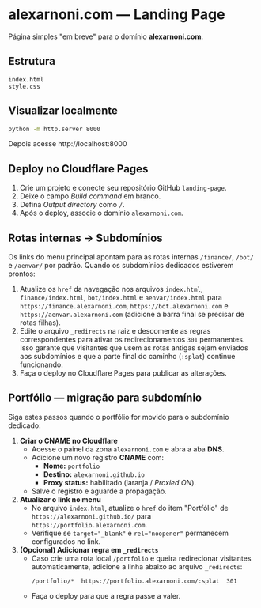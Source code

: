# alexarnoni.com — Landing Page

Página simples "em breve" para o domínio **alexarnoni.com**.

## Estrutura

```
index.html
style.css
```

## Visualizar localmente
```bash
python -m http.server 8000
```

Depois acesse http://localhost:8000

## Deploy no Cloudflare Pages
1. Crie um projeto e conecte seu repositório GitHub `landing-page`.
2. Deixe o campo *Build command* em branco.
3. Defina *Output directory* como `/`.
4. Após o deploy, associe o domínio `alexarnoni.com`.

## Rotas internas → Subdomínios
Os links do menu principal apontam para as rotas internas `/finance/`, `/bot/` e `/aenvar/` por padrão. Quando os subdomínios dedicados estiverem prontos:

1. Atualize os `href` da navegação nos arquivos `index.html`, `finance/index.html`, `bot/index.html` e `aenvar/index.html` para `https://finance.alexarnoni.com`, `https://bot.alexarnoni.com` e `https://aenvar.alexarnoni.com` (adicione a barra final se precisar de rotas filhas).
2. Edite o arquivo `_redirects` na raiz e descomente as regras correspondentes para ativar os redirecionamentos `301` permanentes. Isso garante que visitantes que usem as rotas antigas sejam enviados aos subdomínios e que a parte final do caminho (`:splat`) continue funcionando.
3. Faça o deploy no Cloudflare Pages para publicar as alterações.

## Portfólio — migração para subdomínio
Siga estes passos quando o portfólio for movido para o subdomínio dedicado:

1. **Criar o CNAME no Cloudflare**
   - Acesse o painel da zona `alexarnoni.com` e abra a aba **DNS**.
   - Adicione um novo registro **CNAME** com:
     - **Nome:** `portfolio`
     - **Destino:** `alexarnoni.github.io`
     - **Proxy status:** habilitado (laranja / *Proxied ON*).
   - Salve o registro e aguarde a propagação.
2. **Atualizar o link no menu**
   - No arquivo `index.html`, atualize o `href` do item "Portfólio" de `https://alexarnoni.github.io/` para `https://portfolio.alexarnoni.com`.
   - Verifique se `target="_blank"` e `rel="noopener"` permanecem configurados no link.
3. **(Opcional) Adicionar regra em `_redirects`**
   - Caso crie uma rota local `/portfolio` e queira redirecionar visitantes automaticamente, adicione a linha abaixo ao arquivo `_redirects`:
     ```
     /portfolio/*  https://portfolio.alexarnoni.com/:splat  301
     ```
   - Faça o deploy para que a regra passe a valer.
